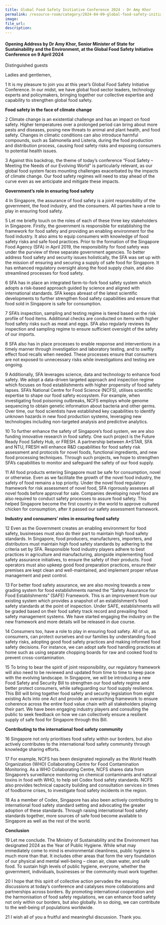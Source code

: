```yaml
---
title: Global Food Safety Initiative Conference 2024 - Dr Amy Khor
permalink: /resource-room/category/2024-04-09-global-food-safety-initiative-conference/
image:
file_url:
description:
---
```


#### Opening Address by Dr Amy Khor, Senior Minister of State for Sustainability and the Environment, at the Global Food Safety Initiative Conference on 9 April 2024

Distinguished guests

Ladies and gentlemen,

1 It is my pleasure to join you at this year’s Global Food Safety Initiative Conference. In our midst, we have global food sector leaders, technology experts and policymakers, bringing together our collective expertise and capability to strengthen global food safety.

**Food safety in the face of climate change**

2 Climate change is an existential challenge and has an impact on food safety. Higher temperatures over a prolonged period can bring about more pests and diseases, posing new threats to animal and plant health, and food safety. Changes in climatic conditions can also introduce harmful compounds, such as Salmonella and Listeria, during the food production and distribution process, causing food safety risks and exposing consumers to potential health issues.

3 Against this backdrop, the theme of today’s conference “Food Safety – Meeting the Needs of our Evolving World” is particularly relevant, as our global food system faces mounting challenges exacerbated by the impacts of climate change. Our food safety regimes will need to stay ahead of the curve even as we anticipate and mitigate these impacts.

**Government’s role in ensuring food safety**

4 In Singapore, the assurance of food safety is a joint responsibility of the government, the food industry, and the consumers. All parties have a role to play in ensuring food safety.

5 Let me briefly touch on the roles of each of these three key stakeholders in Singapore. Firstly, the government is responsible for establishing the framework for food safety and providing an enabling environment for the food industry. It also aims to equip consumers with knowledge of food safety risks and safe food practices. Prior to the formation of the Singapore Food Agency (SFA) in April 2019, the responsibility for food safety was under the purview of three separate government agencies. To better address food safety and security issues holistically, the SFA was set up with the mission of ensuring and securing a supply of safe food for Singapore. It has enhanced regulatory oversight along the food supply chain, and also streamlined processes for food safety.

6 SFA has in place an integrated farm-to-fork food safety system which adopts a risk-based approach guided by science and aligned with international standards. SFA keeps abreast of the latest scientific developments to further strengthen food safety capabilities and ensure that food sold in Singapore is safe for consumption.

7 SFA’s inspection, sampling and testing regime is tiered based on the risk profile of food items. Additional checks are conducted on items with higher food safety risks such as meat and eggs. SFA also regularly reviews its inspection and sampling regime to ensure sufficient oversight of the safety of our imports.

8 SFA also has in place processes to enable response and interventions in a timely manner through investigation and laboratory testing, and to swiftly effect food recalls when needed. These processes ensure that consumers are not exposed to unnecessary risks while investigations and testing are ongoing.

9 Additionally, SFA leverages science, data and technology to enhance food safety. We adopt a data-driven targeted approach and inspection regime which focuses on food establishments with higher propensity of food safety lapses. SFA’s National Centre for Food Science (NCFS), utilises scientific expertise to shape our food safety ecosystem. For example, when investigating food poisoning outbreaks, NCFS employs whole genome sequencing to obtain genetic information about bacteria and other germs. Over time, our food scientists have established key capabilities to identify unknown hazards in new food production systems, leveraging new technologies including non-targeted analysis and predictive analytics.

10 To further enhance the safety of Singapore’s food system, we are also funding innovative research in food safety. One such project is the Future Ready Food Safety Hub, or FRESH. A partnership between A\*STAR, SFA and NTU, FRESH will enhance R&D capabilities for food safety risk assessment and protocols for novel foods, functional ingredients, and new food processing techniques. Through such projects, we hope to strengthen SFA’s capabilities to monitor and safeguard the safety of our food supply.

11 All food products entering Singapore must be safe for consumption, novel or otherwise. Even as we facilitate the growth of the novel food industry, the safety of food remains a top priority. Under the novel food regulatory framework for risk assessment of novel food, SFA rigorously assesses all novel foods before approval for sale. Companies developing novel food are also required to conduct safety processes to assure food safety. This helped Singapore become the first country in the world to approve cultured chicken for consumption, after it passed our safety assessment framework.

**Industry and consumers’ roles in ensuring food safety**

12 Even as the Government creates an enabling environment for food safety, businesses must also do their part to maintain high food safety standards. In Singapore, food producers, manufacturers, importers, and distributors must maintain high food safety standards by adhering to the criteria set by SFA. Responsible food industry players adhere to best practices in agriculture and manufacturing, alongside implementing food safety assurance initiatives, to ensure the safety of their products. Food operators must also upkeep good food preparation practices, ensure their premises are kept clean and well-maintained, and implement proper refuse management and pest control.

13 For better food safety assurance, we are also moving towards a new grading system for food establishments named the “Safety Assurance for Food Establishments” (SAFE) Framework. This is an improvement from our existing system which provides a snapshot of an establishment’s food safety standards at the point of inspection. Under SAFE, establishments will be graded based on their food safety track record and prevailing food safety management systems. We have started engaging the industry on the new framework and more details will be released in due course.

14 Consumers too, have a role to play in ensuring food safety. All of us, as consumers, can protect ourselves and our families by understanding food safety risks, adopting good food safety practices and making informed food safety decisions. For instance, we can adopt safe food handling practices at home such as using separate chopping boards for raw and cooked food to prevent cross-contamination.

15 To bring to bear the spirit of joint responsibility, our regulatory framework will also need to be reviewed and updated from time to time to keep pace with the evolving landscape. In Singapore, we will be introducing a new Food Safety and Security Bill to strengthen our food safety regime and better protect consumers, while safeguarding our food supply resilience. This Bill will bring together food safety and security legislation from eight existing Acts into one Act and provide an overarching framework to ensure coherence across the entire food value chain with all stakeholders playing their part. We have been engaging industry players and consulting the public to seek feedback on how we can collectively ensure a resilient supply of safe food for Singapore through this Bill.

**Contributing to the international food safety community**

16 Singapore not only prioritises food safety within our borders, but also actively contributes to the international food safety community through knowledge sharing efforts.

17 For example, NCFS has been designated regionally as the World Health Organization (WHO) Collaborating Centre for Food Contamination Monitoring. As a WHO Collaborating Centre, NCFS shares data from Singapore’s surveillance monitoring on chemical contaminants and natural toxins in food with WHO, to help set Codex food safety standards. NCFS also provides technical capacity building and consultation services in times of foodborne crises, to investigate food safety incidents in the region.

18 As a member of Codex, Singapore has also been actively contributing to international food safety standard setting and advocating the greater adoption of these standards. Through raising international food safety standards together, more sources of safe food become available to Singapore as well as the rest of the world.

**Conclusion**

19 Let me conclude. The Ministry of Sustainability and the Environment has designated 2024 as the Year of Public Hygiene. While what may immediately come to mind is environmental cleanliness, public hygiene is much more than that. It includes other areas that form the very foundation of our physical and mental well-being – clean air, clean water, and safe food. To sustain high levels of public hygiene, everyone, whether the government, individuals, businesses or the community must work together.

20 I hope that this spirit of collective action pervades the ensuing discussions at today’s conference and catalyses more collaborations and partnerships across borders. By promoting international cooperation and the harmonisation of food safety regulations, we can enhance food safety not only within our borders, but also globally. In so doing, we can contribute to the well-being of populations worldwide.

21 I wish all of you a fruitful and meaningful discussion. Thank you.
